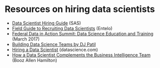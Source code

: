 # Resources on hiring data scientists

* [Data Scientist Hiring Guide](https://www.sas.com/content/dam/SAS/en_us/doc/whitepaper1/your-data-scientist-hiring-guide-107933.pdf) (SAS)
* [Field Guide to Recruiting Data Scientists](https://blog.entelo.com/a-field-guide-to-recruiting-data-scientists) (Entelo)
* [Federal Data in Action Summit: Data Science Education and Training](https://drive.google.com/open?id=0B5uPFzXo3XwKZHRmdlJoeGV1RTg) (March 2017)
* [Building Data Science Teams by DJ Patil](http://www.datascienceassn.org/sites/default/files/Building%20Data%20Science%20Teams.pdf)
* [Hiring a Data Scientist](https://www.datascience.com/blog/hiring-a-data-scientist) (datascience.com)
* [How a Data Scientist Complements the Business Intelligence Team](https://wolfpaulus.com/wp-content/uploads/2017/05/field-guide-to-data-science.pdf) (Booz Allen Hamilton)
